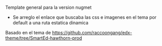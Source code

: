 Template general para la version nugmet

* Se arreglo el enlace que buscaba las css e imagenes en el tema por default a una ruta estatica dinamica

Basado en el tema de https://github.com/raccoongang/edx-theme/tree/SmartEd-hawthorn-prod


